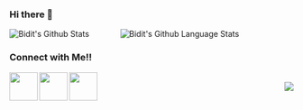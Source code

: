 ### Hi there 👋
![Bidit's Github Stats](https://github-readme-stats.vercel.app/api?username=Biditmangal&show_icons=true&bg_color=05668d,028090,00a896&title_color=02c39a&text_color=f0f3bd&icon_color=02c39a)
&nbsp;&nbsp;&nbsp;&nbsp;&nbsp;&nbsp;&nbsp;&nbsp;&nbsp;&nbsp;&nbsp;&nbsp;
![Bidit's Github Language Stats](https://github-readme-stats.vercel.app/api/top-langs/?username=Biditmangal&layout=compact&bg_color=05668d,028090,00a896&title_color=02c39a&text_color=f0f3bd&icon_color=02c39a)

### Connect with Me!!

<a href="https://www.linkedin.com/in/bidit-mangal/">
  <img align="left" width="50px" src="https://img.icons8.com/fluent/48/000000/linkedin.png" />
</a>
<a href="https://www.instagram.com/bidit.exe/">
  <img align="left" width="50px" src="https://img.icons8.com/fluent/48/000000/instagram-new.png" />
</a>
<a href = "mailto: biditmangal9506@gmail.com">
  <img align="left" width="50px" src="https://img.icons8.com/color/48/000000/gmail.png" />
</a>
<br>
<img align="right" src="https://eng64hrnquaxti9.m.pipedream.net">

<!--
**Biditmangal/Biditmangal** is a ✨ _special_ ✨ repository because its `README.md` (this file) appears on your GitHub profile.

Here are some ideas to get you started:

- 🔭 I’m currently working on ...
- 🌱 I’m currently learning ...
- 👯 I’m looking to collaborate on ...
- 🤔 I’m looking for help with ...
- 💬 Ask me about ...
- 📫 How to reach me: ...
- 😄 Pronouns: ...
- ⚡ Fun fact: ...
-->
